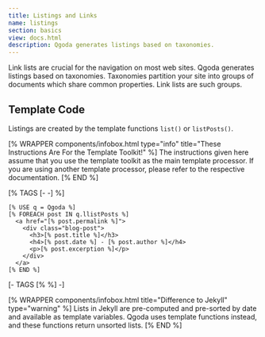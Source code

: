 ```yaml
---
title: Listings and Links
name: listings
section: basics
view: docs.html
description: Qgoda generates listings based on taxonomies.
---
```

Link lists are crucial for the navigation on most web sites.  Qgoda 
generates listings based on taxonomies.  Taxonomies partition your
site into groups of documents which share common properties.  Link
lists are such groups.

## Template Code

Listings are created by the template functions `list()` or `listPosts()`.

[% WRAPPER components/infobox.html
           type="info" title="These Instructions Are For the Template Toolkit!" %]
    The instructions given here assume that you use the template toolkit as
    the main template processor.  If you are using another template processor,
    please refer to the respective documentation.
[% END %]

[% TAGS [- -] %]
```tt2
[% USE q = Qgoda %]
[% FOREACH post IN q.llistPosts %]
  <a href="[% post.permalink %]">
    <div class="blog-post">
      <h3>[% post.title %]</h3>
      <h4>[% post.date %] - [% post.author %]</h4>
      <p>[% post.excerption %]</p>
    </div>
  </a>
[% END %]
```
[- TAGS [% %] -]

[% WRAPPER components/infobox.html
     title="Difference to Jekyll"
     type="warning" %]
Lists in Jekyll are pre-computed and pre-sorted by date and available as 
template variables.  Qgoda uses template functions instead, and these
functions return unsorted lists.
[% END %]

